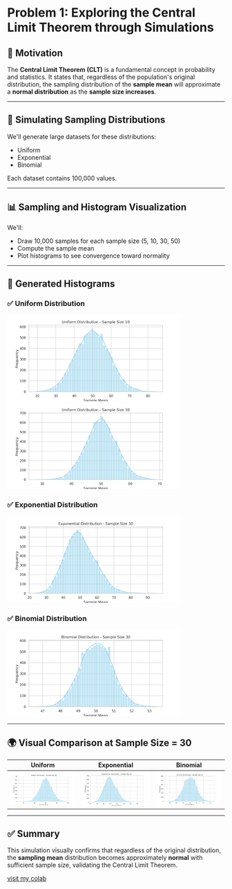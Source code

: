 
# Problem 1: Exploring the Central Limit Theorem through Simulations

## 🎯 Motivation

The **Central Limit Theorem (CLT)** is a fundamental concept in probability and statistics. It states that, regardless of the population's original distribution, the sampling distribution of the **sample mean** will approximate a **normal distribution** as the **sample size increases**.

---

## 🧪 Simulating Sampling Distributions

We'll generate large datasets for these distributions:
- Uniform
- Exponential
- Binomial

Each dataset contains 100,000 values.

---

## 📊 Sampling and Histogram Visualization

We'll:
- Draw 10,000 samples for each sample size (5, 10, 30, 50)
- Compute the sample mean
- Plot histograms to see convergence toward normality

---

## 📸 Generated Histograms

### ✅ Uniform Distribution  
<img src="CLT_uniform_n10-4.png" width="400"/>  
<img src="CLT_uniform_n30-4.png" width="400"/>

### ✅ Exponential Distribution  
<img src="CLT_exponential_n30-3.png" width="400"/>

### ✅ Binomial Distribution  
<img src="CLT_binomial_n30-3.png" width="400"/>

---

## 🌍 Visual Comparison at Sample Size = 30

| Uniform | Exponential | Binomial |
|--------|-------------|----------|
| <img src="CLT_uniform_n30-4.png" width="200"/> | <img src="CLT_exponential_n30-3.png" width="200"/> | <img src="CLT_binomial_n30-3.png" width="200"/> |

---

## ✅ Summary

This simulation visually confirms that regardless of the original distribution, the **sampling mean** distribution becomes approximately **normal** with sufficient sample size, validating the Central Limit Theorem.

[visit my colab](https://colab.research.google.com/drive/1tNL1Uht_NlbxpEmx-IhVyRU4iF8HjaGN?usp=sharing)
